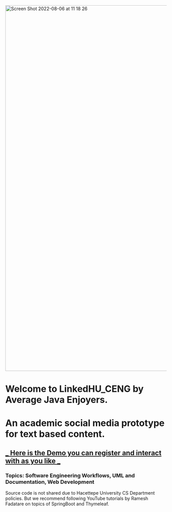<img width="1144" alt="Screen Shot 2022-08-06 at 11 18 26" src="https://user-images.githubusercontent.com/56702583/183240916-e4c42a97-acf9-438d-97c0-7dce6c97299d.png">


# Welcome to LinkedHU_CENG   by Average Java Enjoyers. 

# An academic social media prototype for text based content.

## [_ Here is the Demo you can register and interact with as you like _](https://cryptic-inlet-04642.herokuapp.com/api/front)


### Topics: Software Engineering Workflows, UML and Documentation, Web Development

Source code is not shared due to Hacettepe University CS Department policies. But we recommend following YouTube tutorials by Ramesh Fadatare on topics of SpringBoot and Thymeleaf.

